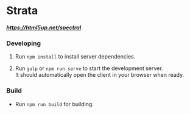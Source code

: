 # Strata

***https://html5up.net/spectral***

### Developing

1. Run `npm install` to install server dependencies.

2. Run `gulp` or `npm run serve` to start the development server.  
    It should automatically open the client in your browser when ready.

### Build

* Run `npm run build` for building.
